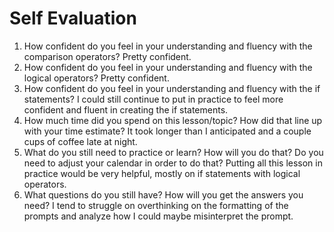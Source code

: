 # Self Evaluation

1. How confident do you feel in your understanding and fluency with the comparison operators?
Pretty confident.
1. How confident do you feel in your understanding and fluency with the logical operators?
Pretty confident.
1. How confident do you feel in your understanding and fluency with the if statements?
I could still continue to put in practice to feel more confident and fluent in creating the if statements.
1. How much time did you spend on this lesson/topic? How did that line up with your time estimate?
It took longer than I anticipated and a couple cups of coffee late at night.
1. What do you still need to practice or learn? How will you do that? Do you need to adjust your calendar in order to do that?
Putting all this lesson in practice would be very helpful, mostly on if statements with logical operators.
1. What questions do you still have? How will you get the answers you need?
I tend to struggle on overthinking on the formatting of the prompts and analyze how I could maybe misinterpret the prompt.
